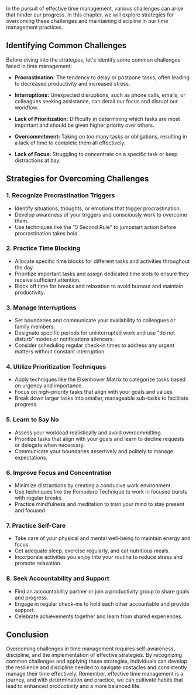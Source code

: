 
In the pursuit of effective time management, various challenges can arise that hinder our progress. In this chapter, we will explore strategies for overcoming these challenges and maintaining discipline in our time management practices.

**Identifying Common Challenges**
---------------------------------

Before diving into the strategies, let's identify some common challenges faced in time management:

* **Procrastination:** The tendency to delay or postpone tasks, often leading to decreased productivity and increased stress.

* **Interruptions:** Unexpected disruptions, such as phone calls, emails, or colleagues seeking assistance, can derail our focus and disrupt our workflow.

* **Lack of Prioritization:** Difficulty in determining which tasks are most important and should be given higher priority over others.

* **Overcommitment:** Taking on too many tasks or obligations, resulting in a lack of time to complete them all effectively.

* **Lack of Focus:** Struggling to concentrate on a specific task or keep distractions at bay.

**Strategies for Overcoming Challenges**
----------------------------------------

### 1. **Recognize Procrastination Triggers**

* Identify situations, thoughts, or emotions that trigger procrastination.
* Develop awareness of your triggers and consciously work to overcome them.
* Use techniques like the "5 Second Rule" to jumpstart action before procrastination takes hold.

### 2. **Practice Time Blocking**

* Allocate specific time blocks for different tasks and activities throughout the day.
* Prioritize important tasks and assign dedicated time slots to ensure they receive sufficient attention.
* Block off time for breaks and relaxation to avoid burnout and maintain productivity.

### 3. **Manage Interruptions**

* Set boundaries and communicate your availability to colleagues or family members.
* Designate specific periods for uninterrupted work and use "do not disturb" modes or notifications silencers.
* Consider scheduling regular check-in times to address any urgent matters without constant interruption.

### 4. **Utilize Prioritization Techniques**

* Apply techniques like the Eisenhower Matrix to categorize tasks based on urgency and importance.
* Focus on high-priority tasks that align with your goals and values.
* Break down larger tasks into smaller, manageable sub-tasks to facilitate progress.

### 5. **Learn to Say No**

* Assess your workload realistically and avoid overcommitting.
* Prioritize tasks that align with your goals and learn to decline requests or delegate when necessary.
* Communicate your boundaries assertively and politely to manage expectations.

### 6. **Improve Focus and Concentration**

* Minimize distractions by creating a conducive work environment.
* Use techniques like the Pomodoro Technique to work in focused bursts with regular breaks.
* Practice mindfulness and meditation to train your mind to stay present and focused.

### 7. **Practice Self-Care**

* Take care of your physical and mental well-being to maintain energy and focus.
* Get adequate sleep, exercise regularly, and eat nutritious meals.
* Incorporate activities you enjoy into your routine to reduce stress and promote relaxation.

### 8. **Seek Accountability and Support**

* Find an accountability partner or join a productivity group to share goals and progress.
* Engage in regular check-ins to hold each other accountable and provide support.
* Celebrate achievements together and learn from shared experiences.

**Conclusion**
--------------

Overcoming challenges in time management requires self-awareness, discipline, and the implementation of effective strategies. By recognizing common challenges and applying these strategies, individuals can develop the resilience and discipline needed to navigate obstacles and consistently manage their time effectively. Remember, effective time management is a journey, and with determination and practice, we can cultivate habits that lead to enhanced productivity and a more balanced life.
